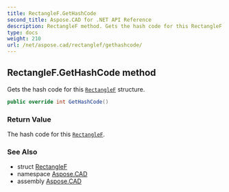 ```yaml
---
title: RectangleF.GetHashCode
second_title: Aspose.CAD for .NET API Reference
description: RectangleF method. Gets the hash code for this RectangleF structure
type: docs
weight: 210
url: /net/aspose.cad/rectanglef/gethashcode/
---
```

## RectangleF.GetHashCode method

Gets the hash code for this [`RectangleF`](../) structure.

```csharp
public override int GetHashCode()
```

### Return Value

The hash code for this [`RectangleF`](../).

### See Also

* struct [RectangleF](../)
* namespace [Aspose.CAD](../../../aspose.cad/)
* assembly [Aspose.CAD](../../../)


